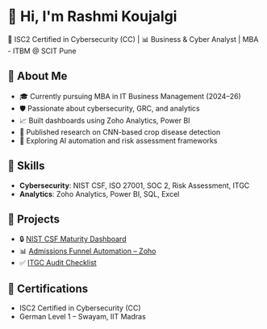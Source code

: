 # 👋 Hi, I'm Rashmi Koujalgi
🔐 ISC2 Certified in Cybersecurity (CC) | 📊 Business & Cyber Analyst | MBA - ITBM @ SCIT Pune

## 🌟 About Me
- 🎓 Currently pursuing MBA in IT Business Management (2024–26)
- 🛡️ Passionate about cybersecurity, GRC, and analytics
- 📈 Built dashboards using Zoho Analytics, Power BI
- 📝 Published research on CNN-based crop disease detection
- 🤖 Exploring AI automation and risk assessment frameworks

## 🧠 Skills
- **Cybersecurity**: NIST CSF, ISO 27001, SOC 2, Risk Assessment, ITGC
- **Analytics**: Zoho Analytics, Power BI, SQL, Excel

## 📂 Projects
- 🔒 [NIST CSF Maturity Dashboard](#)
- 📊 [Admissions Funnel Automation – Zoho](#)
- ✅ [ITGC Audit Checklist](#)

## 📜 Certifications
- ISC2 Certified in Cybersecurity (CC)
- German Level 1 – Swayam, IIT Madras
